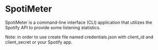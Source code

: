 # SpotiMeter
SpotiMeter is a command-line interface (CLI) application that utilizes the Spotify API to provide some listening statistics.

Note: in order to use create file named credentials.json with client_id and client_secret or your Spotify app.
